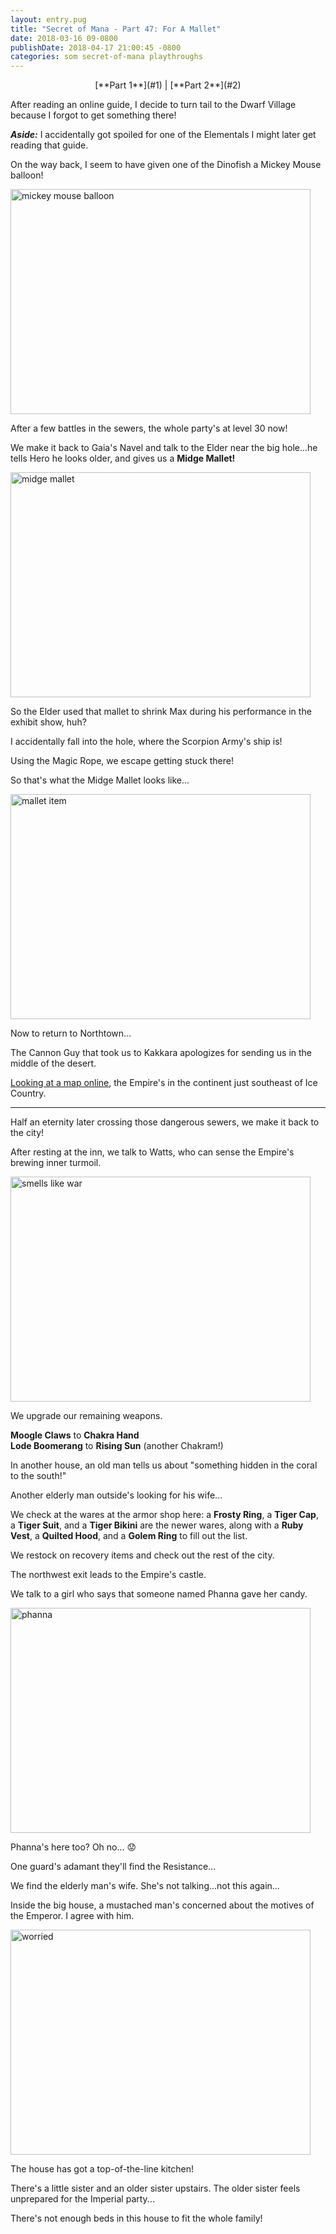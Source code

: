 ```yaml
---
layout: entry.pug
title: "Secret of Mana - Part 47: For A Mallet"
date: 2018-03-16 09-0800
publishDate: 2018-04-17 21:00:45 -0800
categories: som secret-of-mana playthroughs
---
```


<p style="text-align: center;">[**Part 1**](#1) | [**Part 2**](#2)</p>

<a name="1"></a>

After reading an online guide, I decide to turn tail to the Dwarf Village because I forgot to get something there!

<em>**Aside:**</em> I accidentally got spoiled for one of the Elementals I might later get reading that guide.

On the way back, I seem to have given one of the Dinofish a Mickey Mouse balloon!

<img src="https://i.imgur.com/nWa3K6k.png" alt="mickey mouse balloon" width="480" height="360" />

After a few battles in the sewers, the whole party's at level 30 now!

We make it back to Gaia's Navel and talk to the Elder near the big hole...he tells Hero he looks older, and gives us a **Midge Mallet!**

<img src="https://i.imgur.com/4YTjyjS.png" alt="midge mallet" width="480" height="360" />

So the Elder used that mallet to shrink Max during his performance in the exhibit show, huh?

I accidentally fall into the hole, where the Scorpion Army's ship is!

Using the Magic Rope, we escape getting stuck there!

So that's what the Midge Mallet looks like...

<img src="https://i.imgur.com/P2O9HDf.png" alt="mallet item" width="480" height="360" />

Now to return to Northtown...

The Cannon Guy that took us to Kakkara apologizes for sending us in the middle of the desert.

<a href="http://vgmaps.com/Atlas/SuperNES/SecretOfMana-World(Before)(Unmarked).png">Looking at a map online</a>, the Empire's in the continent just southeast of Ice Country.

<a name="2"></a>

---

Half an eternity later crossing those dangerous sewers, we make it back to the city!

After resting at the inn, we talk to Watts, who can sense the Empire's brewing inner turmoil.

<img src="https://i.imgur.com/piTWzCh.png" alt="smells like war" width="480" height="360" />

We upgrade our remaining weapons.

**Moogle Claws** to **Chakra Hand**<br/>
**Lode Boomerang** to **Rising Sun** (another Chakram!)

In another house, an old man tells us about "something hidden in the coral to the south!"

Another elderly man outside's looking for his wife...

We check at the wares at the armor shop here: a **Frosty Ring**, a **Tiger Cap**, a **Tiger Suit**, and a **Tiger Bikini** are the newer wares, along with a **Ruby Vest**, a **Quilted Hood**, and a **Golem Ring** to fill out the list.

We restock on recovery items and check out the rest of the city.

The northwest exit leads to the Empire's castle.

We talk to a girl who says that someone named Phanna gave her candy.

<img src="https://i.imgur.com/zPOSVqi.png" alt="phanna" width="480" height="360" />

Phanna's here too? Oh no... :worried:

One guard's adamant they'll find the Resistance...

We find the elderly man's wife. She's not talking...not this again...

Inside the big house, a mustached man's concerned about the motives of the Emperor. I agree with him.

<img src="https://i.imgur.com/CvF7kEx.png" alt="worried" width="480" height="360" />

The house has got a top-of-the-line kitchen!

There's a little sister and an older sister upstairs. The older sister feels unprepared for the Imperial party...

There's not enough beds in this house to fit the whole family!